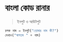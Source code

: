 # বাংলা কোড রানার


> ইনপুট ও আউটপুট
```py
চলক নাম = ইনপুট("তোমার নাম কী?")
দেখাও("স্বাগতম " + নাম)
```

